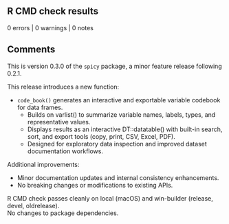 ## R CMD check results

0 errors \| 0 warnings \| 0 notes

## Comments

This is version 0.3.0 of the `spicy` package, a minor feature release following 0.2.1.

This release introduces a new function:

-   `code_book()` generates an interactive and exportable variable codebook for data frames.
    -   Builds on varlist() to summarize variable names, labels, types, and representative values.
    -   Displays results as an interactive DT::datatable() with built-in search, sort, and export tools (copy, print, CSV, Excel, PDF).
    -   Designed for exploratory data inspection and improved dataset documentation workflows.

Additional improvements:

-   Minor documentation updates and internal consistency enhancements.
-   No breaking changes or modifications to existing APIs.

R CMD check passes cleanly on local (macOS) and win-builder (release, devel, oldrelease).\
No changes to package dependencies.

